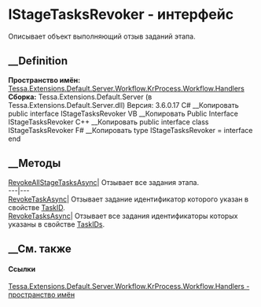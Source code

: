 # IStageTasksRevoker - интерфейс
Описывает объект выполняющий отзыв заданий этапа.
## __Definition
 **Пространство имён:**
[Tessa.Extensions.Default.Server.Workflow.KrProcess.Workflow.Handlers](N_Tessa_Extensions_Default_Server_Workflow_KrProcess_Workflow_Handlers.htm)  
 **Сборка:** Tessa.Extensions.Default.Server (в
Tessa.Extensions.Default.Server.dll) Версия: 3.6.0.17
C# __Копировать
     public interface IStageTasksRevoker
VB __Копировать
     Public Interface IStageTasksRevoker
C++ __Копировать
     public interface class IStageTasksRevoker
F# __Копировать
     type IStageTasksRevoker = interface end
##  __Методы
[RevokeAllStageTasksAsync](M_Tessa_Extensions_Default_Server_Workflow_KrProcess_Workflow_Handlers_IStageTasksRevoker_RevokeAllStageTasksAsync.htm)|
Отзывает все задания этапа.  
---|---  
[RevokeTaskAsync](M_Tessa_Extensions_Default_Server_Workflow_KrProcess_Workflow_Handlers_IStageTasksRevoker_RevokeTaskAsync.htm)|
Отзывает задание идентификатор которого указан в свойстве
[TaskID](P_Tessa_Extensions_Default_Server_Workflow_KrProcess_Workflow_Handlers_IStageTasksRevokerContext_TaskID.htm).  
[RevokeTasksAsync](M_Tessa_Extensions_Default_Server_Workflow_KrProcess_Workflow_Handlers_IStageTasksRevoker_RevokeTasksAsync.htm)|
Отзывает все задания идентификаторы которых указаны в свойстве
[TaskIDs](P_Tessa_Extensions_Default_Server_Workflow_KrProcess_Workflow_Handlers_IStageTasksRevokerContext_TaskIDs.htm).  
## __См. также
#### Ссылки
[Tessa.Extensions.Default.Server.Workflow.KrProcess.Workflow.Handlers -
пространство
имён](N_Tessa_Extensions_Default_Server_Workflow_KrProcess_Workflow_Handlers.htm)
